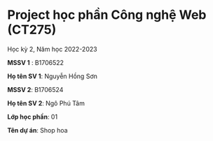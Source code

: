 # Project học phần Công nghệ Web (CT275)

Học kỳ 2, Năm học 2022-2023

**MSSV 1** : B1706522

**Họ tên SV 1**: Nguyễn Hồng Sơn

**MSSV 2**: B1706524    

**Họ tên SV 2**: Ngô Phú Tâm

**Lớp học phần**: 01

**Tên dự án**: Shop hoa

